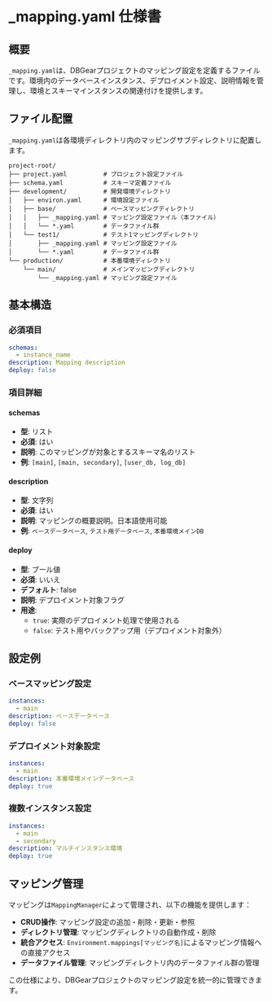# _mapping.yaml 仕様書

## 概要

`_mapping.yaml`は、DBGearプロジェクトのマッピング設定を定義するファイルです。環境内のデータベースインスタンス、デプロイメント設定、説明情報を管理し、環境とスキーマインスタンスの関連付けを提供します。

## ファイル配置

`_mapping.yaml`は各環境ディレクトリ内のマッピングサブディレクトリに配置します。

```
project-root/
├── project.yaml          # プロジェクト設定ファイル
├── schema.yaml           # スキーマ定義ファイル
├── development/          # 開発環境ディレクトリ
│   ├── environ.yaml      # 環境設定ファイル
│   ├── base/             # ベースマッピングディレクトリ
│   │   ├── _mapping.yaml # マッピング設定ファイル（本ファイル）
│   │   └── *.yaml        # データファイル群
│   └── test1/            # テスト1マッピングディレクトリ
│       ├── _mapping.yaml # マッピング設定ファイル
│       └── *.yaml        # データファイル群
└── production/           # 本番環境ディレクトリ
    └── main/             # メインマッピングディレクトリ
        └── _mapping.yaml # マッピング設定ファイル
```

## 基本構造

### 必須項目

```yaml
schemas:
  - instance_name
description: Mapping description
deploy: false
```

### 項目詳細

#### schemas
- **型**: リスト
- **必須**: はい
- **説明**: このマッピングが対象とするスキーマ名のリスト
- **例**: `[main]`, `[main, secondary]`, `[user_db, log_db]`

#### description
- **型**: 文字列
- **必須**: はい
- **説明**: マッピングの概要説明。日本語使用可能
- **例**: `ベースデータベース`, `テスト用データベース`, `本番環境メインDB`

#### deploy
- **型**: ブール値
- **必須**: いいえ
- **デフォルト**: false
- **説明**: デプロイメント対象フラグ
- **用途**: 
  - `true`: 実際のデプロイメント処理で使用される
  - `false`: テスト用やバックアップ用（デプロイメント対象外）

## 設定例

### ベースマッピング設定

```yaml
instances:
  - main
description: ベースデータベース
deploy: false
```

### デプロイメント対象設定

```yaml
instances:
  - main
description: 本番環境メインデータベース
deploy: true
```

### 複数インスタンス設定

```yaml
instances:
  - main
  - secondary
description: マルチインスタンス環境
deploy: true
```

## マッピング管理

マッピングは`MappingManager`によって管理され、以下の機能を提供します：

- **CRUD操作**: マッピング設定の追加・削除・更新・参照
- **ディレクトリ管理**: マッピングディレクトリの自動作成・削除
- **統合アクセス**: `Environment.mappings[マッピング名]`によるマッピング情報への直接アクセス
- **データファイル管理**: マッピングディレクトリ内のデータファイル群の管理

この仕様により、DBGearプロジェクトのマッピング設定を統一的に管理できます。
